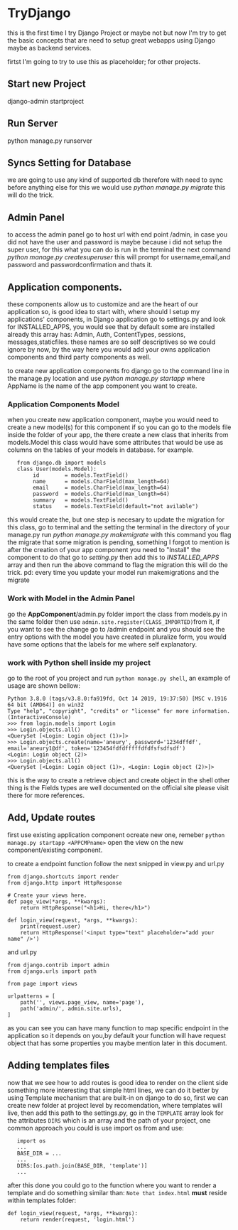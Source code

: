 # TryDjango 

this is the first time I try Django Project or maybe not but now I'm try to get the basic concepts that are need to setup
great webapps using Django maybe as backend services.

firtst I'm going to try to use this as placeholder; for other projects.

## Start new Project
django-admin startproject <ProjectName>


## Run Server
python manage.py runserver

## Syncs Setting for Database 
we are going to use any kind of supported db therefore with need to sync before anything else
for this we would use *python manage.py migrate* this will do the trick.

## Admin Panel
to access the admin panel go to host url with end point /admin, in case you did not have the user and password is maybe because i did not setup the super user, for this what you can do is run in the 
terminal the next command *python manage.py createsuperuser* this will prompt for username,email,and password and passwordconfirmation and thats it.

## Application components.
these components allow us to customize and are the heart of our application so, is good idea to 
start with, where should I setup my applications' components, in Django application go to 
settings.py and look for INSTALLED_APPS, you would see that by default some are installed already
this array has: Admin, Auth, ContentTypes, sessions, messages,staticfiles. these names are so
self descriptives so we could ignore by now, by the way here you would add your owns application components and third party components as well.

to create new application components fro django go to the command line in the manage.py location
and use *python manage.py startapp <AppName>* where AppName is the name of the app component you want to create.

### Application Components Model
when you create new application component, maybe you would need to create a new model(s) for this component if so you can go to the models file inside the folder of your app, the there create a new class that inherits from models.Model this class would have some attributes that would be use as columns on the tables of your models in database. for example.
```
   from django.db import models
   class User(models.Model):
        id        = models.TextField()
        name      = models.CharField(max_length=64)
        email     = models.CharField(max_length=64)
        password  = models.CharField(max_length=64)
        summary   = models.TextField()
        status    = models.TextField(default="not avilable")
```

this would create the, but one step is necesary to update the migration for this class, go to terminal and the setting the terminal in 
the directory of your manage.py run *python manage.py makemigrate* with this command you flag the migrate that some migration is pending, 
something I forgot to mention is after the creation of your app component you need to "Install"
the component to do that go to *setting.py* then add this to  *INSTALLED_APPS* array and then run the above command 
to flag the migration this will do the trick. pd: every time you update your model run makemigrations and the migrate


### Work with Model in the Admin Panel

go the **AppComponent**/admin.py folder import the class from models.py in the same folder
then use ```admin.site.register(CLASS_IMPORTED)```from it, if you want to see the change
go to /admin endpoint and you should see the entry options with the model you have created
in pluralize form, you would have some options that the labels for me where self explanatory. 


### work with Python shell inside my project

go to the root of you project and run ```python manage.py shell```, an example of usage are shown bellow:
```
Python 3.8.0 (tags/v3.8.0:fa919fd, Oct 14 2019, 19:37:50) [MSC v.1916 64 bit (AMD64)] on win32
Type "help", "copyright", "credits" or "license" for more information.
(InteractiveConsole)
>>> from login.models import Login
>>> Login.objects.all()
<QuerySet [<Login: Login object (1)>]>
>>> Login.objects.create(name='aneury', password='1234dffdf', email='aneury1@df', token='123454fdfdfffffdfdfsfsdfsdf')
<Login: Login object (2)>
>>> Login.objects.all()
<QuerySet [<Login: Login object (1)>, <Login: Login object (2)>]>
```
this is the way to create a retrieve object and create object in the shell
other thing is the Fields types are well documented on the official site please visit there for more references.

## Add, Update routes

first use existing application component ocreate new one, 
remeber ```python manage.py startapp <APPCMPname>``` open the view on the new component/existing component.

to create a endpoint function follow the next snipped in view.py and url.py
```
from django.shortcuts import render
from django.http import HttpResponse

# Create your views here.
def page_view(*args, **kwargs):
    return HttpResponse("<h1>Hi, there</h1>")

def login_view(request, *args, **kwargs):
    print(request.user)
    return HttpResponse('<input type="text" placeholder="add your name" />')
```
and url.py
```
from django.contrib import admin
from django.urls import path

from page import views

urlpatterns = [
    path('', views.page_view, name='page'),
    path('admin/', admin.site.urls),
]
```
as you can see you can have many function to map specific endpoint in the application so it depends on you,by default your function will have request object that has some properties you maybe mention later in this document.


## Adding templates files
now that we see how to add routes is good idea to render on the client side something more interesting that simple html lines, we can do it better by using Template mechanism that are built-in on django to do so, first we can create new folder at project level by recomendation, where templates will live, then add this path to the settings.py, go in the ```TEMPLATE``` array look for the attributes ```DIRS``` which is an array and the path of your project, one common approach you could is use import os from and use:
```
   import os
   ...
   BASE_DIR = ...
   ...
   DIRS:[os.path.join(BASE_DIR, 'template')]
   ... 
```
after this done you could go to the function where you want to render a template and do something similar than: 
```Note that index.html``` **must** reside within templates folder:
```
def login_view(request, *args, **kwargs):
    return render(request, 'login.html')
```




